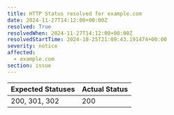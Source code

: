 ```yaml
---
title: HTTP Status resolved for example.com
date: 2024-11-27T14:12:00+00:00Z
resolved: True
resolvedWhen: 2024-11-27T14:12:00+00:00Z
resolvedStartTime: 2024-10-25T21:09:43.191474+00:00
severity: notice
affected:
  - example.com
section: issue
---
```


| Expected Statuses | Actual Status  |
|-------------------|----------------|
| 200, 301, 302 | 200 |
